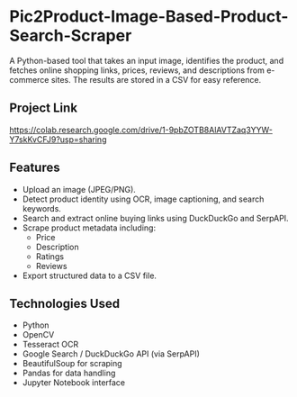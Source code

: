 # Pic2Product-Image-Based-Product-Search-Scraper
A Python-based tool that takes an input image, identifies the product, and fetches online shopping links, prices, reviews, and descriptions from e-commerce sites. The results are stored in a CSV for easy reference.
## Project Link
https://colab.research.google.com/drive/1-9pbZOTB8AlAVTZaq3YYW-Y7skKvCFJ9?usp=sharing
## Features

- Upload an image (JPEG/PNG).
- Detect product identity using OCR, image captioning, and search keywords.
- Search and extract online buying links using DuckDuckGo and SerpAPI.
- Scrape product metadata including:
  - Price
  - Description
  - Ratings
  - Reviews
- Export structured data to a CSV file.


## Technologies Used

- Python
- OpenCV
- Tesseract OCR
- Google Search / DuckDuckGo API (via SerpAPI)
- BeautifulSoup for scraping
- Pandas for data handling
- Jupyter Notebook interface
